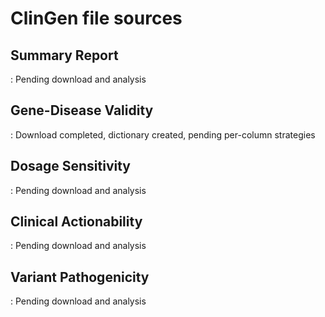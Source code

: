 # ClinGen file sources

## Summary Report
: Pending download and analysis

## Gene-Disease Validity
: Download completed, dictionary created, pending per-column strategies

## Dosage Sensitivity
: Pending download and analysis

## Clinical Actionability
: Pending download and analysis

## Variant Pathogenicity
: Pending download and analysis
